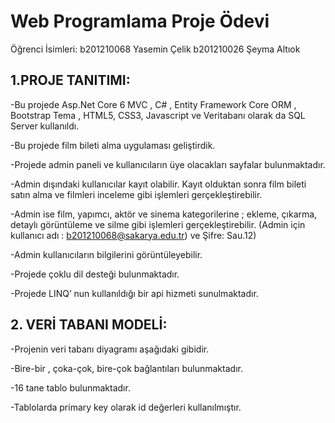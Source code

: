 # Web Programlama Proje Ödevi
Öğrenci İsimleri:
b201210068 Yasemin Çelik
b201210026 Şeyma Altıok
## 1.PROJE TANITIMI:
 
-Bu projede Asp.Net Core 6 MVC , C# , Entity Framework Core ORM , Bootstrap
Tema , HTML5, CSS3, Javascript ve Veritabanı olarak da SQL Server kullanıldı.

-Bu projede film bileti alma uygulaması geliştirdik.

-Projede admin paneli ve kullanıcıların üye olacakları sayfalar bulunmaktadır.

-Admin dışındaki kullanıcılar kayıt olabilir. Kayıt olduktan sonra film bileti satın
alma ve filmleri inceleme gibi işlemleri gerçekleştirebilir.

-Admin ise film, yapımcı, aktör ve sinema kategorilerine ; ekleme, çıkarma, detaylı
görüntüleme ve silme gibi işlemleri gerçekleştirebilir. (Admin için kullanıcı adı :
b201210068@sakarya.edu.tr) ve Şifre: Sau.12)

-Admin kullanıcıların bilgilerini görüntüleyebilir.

-Projede çoklu dil desteği bulunmaktadır.

-Projede LINQ’ nun kullanıldığı bir api hizmeti sunulmaktadır.


## 2. VERİ TABANI MODELİ:

-Projenin veri tabanı diyagramı aşağıdaki gibidir.

-Bire-bir , çoka-çok, bire-çok bağlantıları bulunmaktadır.

-16 tane tablo bulunmaktadır.

-Tablolarda primary key olarak id değerleri kullanılmıştır.




